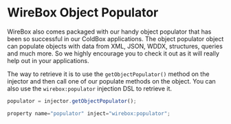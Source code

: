 # WireBox Object Populator

WireBox also comes packaged with our handy object populator that has been so successful in our ColdBox applications. The object populator object can populate objects with data from XML, JSON, WDDX, structures, queries and much more. So we highly encourage you to check it out as it will really help out in your applications.

The way to retrieve it is to use the `getObjectPopulator()` method on the injector and then call one of our populate methods on the object. You can also use the `wirebox:populator` injection DSL to retrieve it.

```javascript
populator = injector.getObjectPopulator();

property name="populator" inject="wirebox:populator";
```
